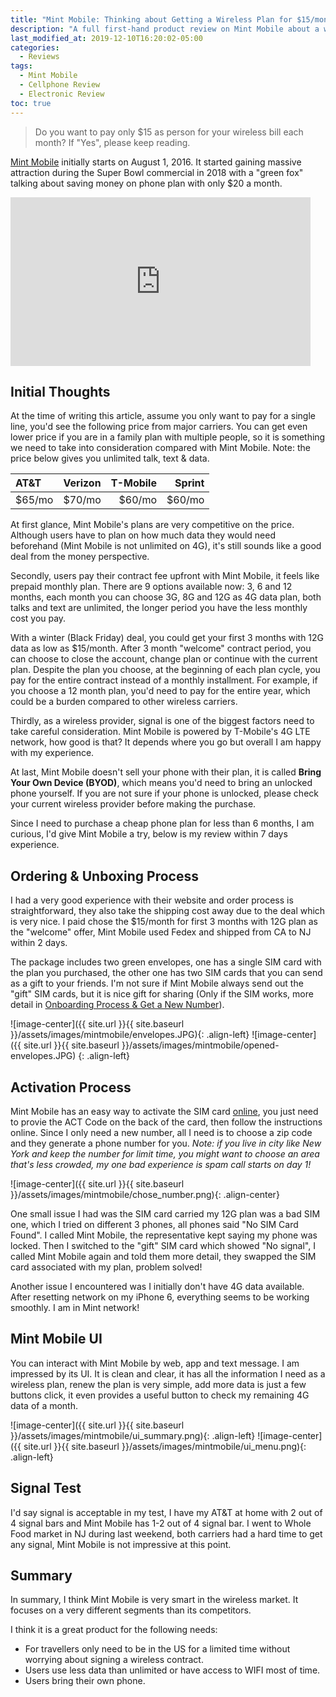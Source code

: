 ```yaml
---
title: "Mint Mobile: Thinking about Getting a Wireless Plan for $15/month? Let's review it"
description: "A full first-hand product review on Mint Mobile about a wireless plan for only $15/month, who is this product fits for."
last_modified_at: 2019-12-10T16:20:02-05:00
categories:
  - Reviews
tags:
  - Mint Mobile
  - Cellphone Review
  - Electronic Review
toc: true
---
```

> Do you want to pay only $15 as person for your wireless bill each month? If "Yes", please keep reading.
 
[Mint Mobile](https://www.mintmobile.com/) initially starts on August 1, 2016. It started gaining massive attraction during the Super Bowl commercial in 2018 with a "green fox" talking about saving money on phone plan with only $20 a month.
 
<iframe width="480" height="270" src="https://www.youtube.com/embed/BN02qXVIfhU" frameborder="0" allow="accelerometer; autoplay; encrypted-media; gyroscope; picture-in-picture" allowfullscreen></iframe>
<br/>
 
## Initial Thoughts
At the time of writing this article, assume you only want to pay for a single line, you'd see the following price from major carriers. You can get even lower price if you are in a family plan with multiple people, so it is something we need to take into consideration compared with Mint Mobile. Note: the price below gives you unlimited talk, text & data.
 
|  AT&T  | Verizon | T-Mobile | Sprint |
|:--------|:-------:|--------:|--------:|
| $65/mo  | $70/mo   | $60/mo   | $60/mo  |
 
At first glance, Mint Mobile's plans are very competitive on the price. Although users have to plan on how much data they would need beforehand (Mint Mobile is not unlimited on 4G), it's still sounds like a good deal from the money perspective. 
 
Secondly, users pay their contract fee upfront with Mint Mobile, it feels like prepaid monthly plan. There are 9 options available now: 3, 6 and 12 months, each month you can choose 3G, 8G and 12G as 4G data plan, both talks and text are unlimited, the longer period you have the less monthly cost you pay. 
 
With a winter (Black Friday) deal, you could get your first 3 months with 12G data as low as $15/month. After 3 month "welcome" contract period, you can choose to close the account, change plan or continue with the current plan. Despite the plan you choose, at the beginning of each plan cycle, you pay for the entire contract instead of a monthly installment. For example, if you choose a 12 month plan, you'd need to pay for the entire year, which could be a burden compared to other wireless carriers.
 
Thirdly, as a wireless provider, signal is one of the biggest factors need to take careful consideration. Mint Mobile is powered by T-Mobile's 4G LTE network, how good is that? It depends where you go but overall I am happy with my experience.
 
At last, Mint Mobile doesn't sell your phone with their plan, it is called **Bring Your Own Device (BYOD)**, which means you'd need to bring an unlocked phone yourself. If you are not sure if your phone is unlocked, please check your current wireless provider before making the purchase.
 
Since I need to purchase a cheap phone plan for less than 6 months, I am curious, I'd give Mint Mobile a try, below is my review within 7 days experience. 
 
## Ordering & Unboxing Process
I had a very good experience with their website and order process is straightforward, they also take the shipping cost away due to the deal which is very nice. I paid chose the $15/month for first 3 months with 12G plan as the "welcome" offer, Mint Mobile used Fedex and shipped from CA to NJ within 2 days.
 
The package includes two green envelopes, one has a single SIM card with the plan you purchased, the other one has two SIM cards that you can send as a gift to your friends. I'm not sure if Mint Mobile always send out the "gift" SIM cards, but it is nice gift for sharing (Only if the SIM works, more detail in [Onboarding Process & Get a New Number](#onboarding-process--get-a-new-number)).
 
![image-center]({{ site.url }}{{ site.baseurl }}/assets/images/mintmobile/envelopes.JPG){: .align-left} ![image-center]({{ site.url }}{{ site.baseurl }}/assets/images/mintmobile/opened-envelopes.JPG) {: .align-left}
 
## Activation Process
Mint Mobile has an easy way to activate the SIM card [online](https://my.mintmobile.com/activation), you just need to provie the ACT Code on the back of the card, then follow the instructions online. Since I only need a new number, all I need is to choose a zip code and they generate a phone number for you. _Note: if you live in city like New York and keep the number for limit time, you might want to choose an area that's less crowded, my one bad experience is spam call starts on day 1!_
 
![image-center]({{ site.url }}{{ site.baseurl }}/assets/images/mintmobile/chose_number.png){: .align-center}
 
One small issue I had was the SIM card carried my 12G plan was a bad SIM one, which I tried on different 3 phones, all phones said "No SIM Card Found". I called Mint Mobile, the representative kept saying my phone was locked. Then I switched to the "gift" SIM card which showed "No signal", I called Mint Mobile again and told them more detail, they swapped the SIM card associated with my plan, problem solved! 
 
Another issue I encountered was I initially don't have 4G data available. After resetting network on my iPhone 6, everything seems to be working smoothly. I am in Mint network!
 
## Mint Mobile UI
You can interact with Mint Mobile by web, app and text message. I am impressed by its UI. It is clean and clear, it has all the information I need as a wireless plan, renew the plan is very simple, add more data is just a few buttons click, it even provides a useful button to check my remaining 4G data of a month.
 
![image-center]({{ site.url }}{{ site.baseurl }}/assets/images/mintmobile/ui_summary.png){: .align-left} ![image-center]({{ site.url }}{{ site.baseurl }}/assets/images/mintmobile/ui_menu.png){: .align-left}
 
## Signal Test
I'd say signal is acceptable in my test, I have my AT&T at home with 2 out of 4 signal bars and Mint Mobile has 1-2 out of 4 signal bar. I went to Whole Food market in NJ during last weekend, both carriers had a hard time to get any signal, Mint Mobile is not impressive at this point.
 
## Summary
In summary, I think Mint Mobile is very smart in the wireless market. It focuses on a very different segments than its competitors.
 
I think it is a great product for the following needs:
- For travellers only need to be in the US for a limited time without worrying about signing a wireless contract.
- Users use less data than unlimited or have access to WIFI most of time.
- Users bring their own phone.